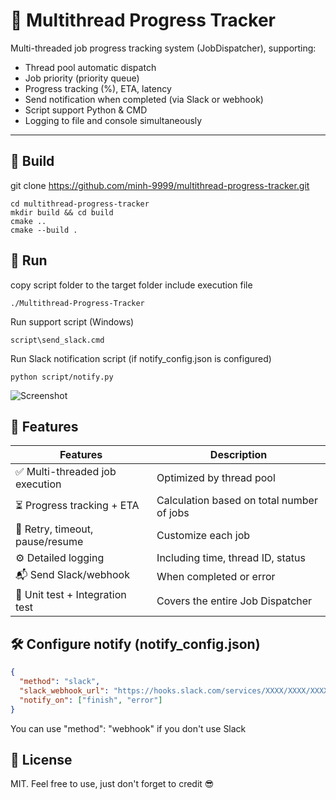 # 🧵 Multithread Progress Tracker

Multi-threaded job progress tracking system (JobDispatcher), supporting:
- Thread pool automatic dispatch
- Job priority (priority queue)
- Progress tracking (%), ETA, latency
- Send notification when completed (via Slack or webhook)
- Script support Python & CMD
- Logging to file and console simultaneously


---

## 🚀 Build

git clone https://github.com/minh-9999/multithread-progress-tracker.git

```
cd multithread-progress-tracker
mkdir build && cd build
cmake ..
cmake --build .
```

## 🚀 Run

copy script folder to the target folder include execution file

```
./Multithread-Progress-Tracker
```

Run support script (Windows)
```
script\send_slack.cmd
```

Run Slack notification script (if notify_config.json is configured)
```
python script/notify.py
```

![Screenshot](https://i.ibb.co/bjds9ws6/multithread-progress-tracker-result.png)


## 🧠 Features

| Features | Description |
| ------------------------------- | ------------------------------------ |
| ✅ Multi-threaded job execution | Optimized by thread pool |
| ⏳ Progress tracking + ETA | Calculation based on total number of jobs |
| 🔁 Retry, timeout, pause/resume | Customize each job |
| ⚙️ Detailed logging | Including time, thread ID, status |
| 📬 Send Slack/webhook | When completed or error |
| 🧪 Unit test + Integration test | Covers the entire Job Dispatcher |

## 🛠 Configure notify (notify_config.json)

``` json
{
  "method": "slack",
  "slack_webhook_url": "https://hooks.slack.com/services/XXXX/XXXX/XXXX",
  "notify_on": ["finish", "error"]
}
```

You can use "method": "webhook" if you don't use Slack

## 📜 License

MIT. 
Feel free to use, just don't forget to credit 😎